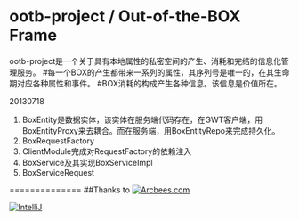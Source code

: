 ootb-project / Out-of-the-BOX Frame
==============


ootb-project是一个关于具有本地属性的私密空间的产生、消耗和完结的信息化管理服务。
#每一个BOX的产生都带来一系列的属性，其序列号是唯一的，在其生命期对应各种属性和事件。
#BOX消耗的构成产生各种信息。该信息是价值所在。

20130718<br />
1. BoxEntity是数据实体，该实体在服务端代码存在，在GWT客户端，用BoxEntityProxy来去耦合。而在服务端，用BoxEntityRepo来完成持久化。<br />
2. BoxRequestFactory<br />
3. ClientModule完成对RequestFactory的依赖注入<br />
4. BoxService及其实现BoxServiceImpl<br />
5. BoxServiceRequest<br />

==============
##Thanks to
[![Arcbees.com](http://arcbees-ads.appspot.com/ad.png)](http://arcbees.com)

[![IntelliJ](https://lh6.googleusercontent.com/--QIIJfKrjSk/UJJ6X-UohII/AAAAAAAAAVM/cOW7EjnH778/s800/banner_IDEA.png)](http://www.jetbrains.com/idea/index.html)

